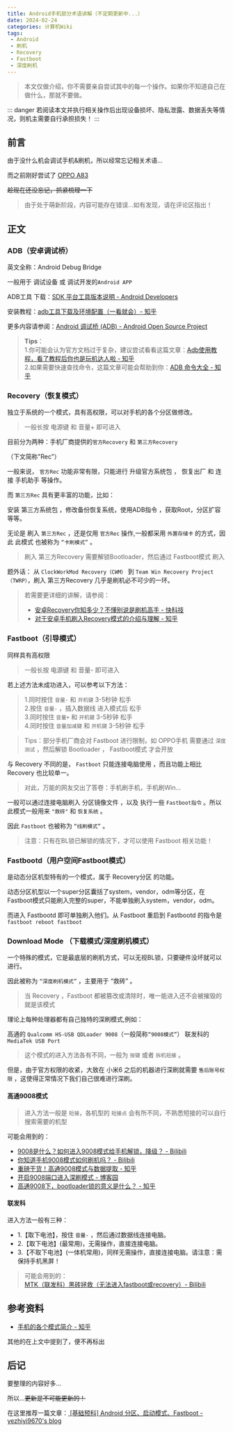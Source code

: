 ```yaml
---
title: Android手机部分术语讲解（不定期更新中...）
date: 2024-02-24
categories: 计算机Wiki
tags: 
 - Android
 - 刷机
 - Recovery
 - Fastboot
 - 深度刷机
---
```

> 本文仅做介绍，你不需要亲自尝试其中的每一个操作。如果你不知道自己在做什么，那就不要做。

::: danger
若阅读本文并执行相关操作后出现设备损坏、隐私泄露、数据丢失等情况，则机主需要自行承担损失！
:::






## 前言
由于没什么机会调试手机&刷机，所以经常忘记相关术语...

而之前刚好尝试了 [OPPO A83](https://blog.dmoe.top/2024/02/23/log-OPPOA83-ROM/) 

~~趁现在还没忘记，抓紧梳理一下~~

> 由于处于萌新阶段，内容可能存在错误...如有发现，请在评论区指出！






## 正文
### ADB（安卓调试桥）
英文全称：Android Debug Bridge

一般用于 调试设备 或 调试开发的`Android APP`

ADB工具 下载：[SDK 平台工具版本说明 - Android Developers](https://developer.android.google.cn/tools/releases/platform-tools?hl=zh-cn)

安装教程：[adb工具下载及环境配置（一看就会）- 知乎](https://zhuanlan.zhihu.com/p/653371171)

更多内容请参阅：[Android 调试桥 (ADB) - Android Open Source Project](https://source.android.google.cn/docs/setup/build/adb?hl=zh-cn)

> **Tips**：  
> 1.你可能会认为官方文档过于复杂，建议尝试看看这篇文章：[Adb使用教程，看了教程后你也是玩机达人啦 - 知乎](https://zhuanlan.zhihu.com/p/35215293)  
> 2.如果需要快速查找命令，这篇文章可能会帮助到你：[ADB 命令大全 - 知乎](https://zhuanlan.zhihu.com/p/89060003)



### Recovery（恢复模式）
独立于系统的一个模式，具有高权限，可以对手机的各个分区做修改。

> 一般长按 电源键 和 音量+ 即可进入

目前分为两种：手机厂商提供的`官方Recovery` 和 `第三方Recovery`

（下文简称"Rec"）

一般来说， `官方Rec` 功能非常有限，只能进行 升级官方系统包 ， 恢复出厂 和 连接 手机助手 等操作。

而 `第三方Rec` 具有更丰富的功能，比如：

安装 第三方系统包 ，修改备份恢复系统，使用ADB指令 ，获取Root，分区扩容等等。

无论是 刷入 `第三方Rec` ，还是仅用 `官方Rec` 操作,一般都采用 `外置存储卡` 的方式，因此 此模式 也被称为 `“卡刷模式”` 。

> 刷入 第三方Recovery 需要解锁Bootloader，然后通过 Fastboot模式 刷入

题外话：
从 `ClockWorkMod Recovery（CWM）` 到 `Team Win Recovery Project（TWRP）`，刷入 第三方Recovery 几乎是刷机必不可少的一环。

> 若需要更详细的讲解，请参阅：  
> - [安卓Recovery你知多少？不懂别说是刷机高手 - 快科技](https://news.mydrivers.com/1/542/542943.htm)  
> - [对于安卓手机刷入Recovery模式的介绍与理解 - 知乎](https://zhuanlan.zhihu.com/p/50166506)



### Fastboot（引导模式）
同样具有高权限

> 一般长按 电源键 和 音量- 即可进入

若上述方法未成功进入，可以参考以下方法：
> 1.同时按住 `音量-` 和 `开机键` 3-5秒钟 松手  
> 2.按住 `音量-` ，插入数据线 进入模式后 松手  
> 3.同时按住 `音量+` 和 `开机键` 3-5秒钟 松手  
> 4.同时按住 `音量加减键` 和 `开机键` 3-5秒钟 松手

> Tips：部分手机厂商会对 Fastboot 进行限制，如 OPPO手机 需要通过 `深度测试` ，然后解锁 Bootloader ， Fastboot模式 才会开放

与 Recovery 不同的是， `Fastboot` 只能连接电脑使用 ，而且功能上相比 Recovery 也比较单一。

> 对此，万能的网友交出了答卷：手机刷手机，手机刷Win...
 
一般可以通过连接电脑刷入 分区镜像文件 ，以及 执行一些 `Fastboot指令` 。所以此模式一般用来 `"救砖"` 和 `恢复系统` 。
 
因此 `Fastboot` 也被称为 `“线刷模式”` 。
 
> 注意：只有在BL锁已解锁的情况下，才可以使用 Fastboot 相关功能！



### Fastbootd（用户空间Fastboot模式）
是动态分区机型特有的一个模式，属于 Recovery分区 的功能。

动态分区机型以一个super分区囊括了system，vendor，odm等分区，在Fastboot模式只能刷入完整的super，不能单独刷入system，vendor，odm。

而进入 Fastbootd 即可单独刷入他们。从 Fastboot 重启到 Fastbootd 的指令是 `fastboot reboot fastboot`



### Download Mode （下载模式/深度刷机模式）
一个特殊的模式，它是最底层的刷机方式，可以无视BL锁，只要硬件没坏就可以进行。

因此被称为 `“深度刷机模式”` ，主要用于 “救砖” 。

> 当 Recovery ，Fastboot 都被篡改或清除时，唯一能进入还不会被摧毁的就是该模式

理论上每种处理器都有自己独特的深刷模式,例如：

高通的 `Qualcomm HS-USB QDLoader 9008`（一般简称`“9008模式”`）
联发科的 `MediaTek USB Port` 

> 这个模式的进入方法各有不同，一般为 `按键` 或者 `拆机短接` 。

但是，由于官方权限的收紧，大致在 小米6 之后的机器进行深刷就需要 `售后账号权限` ，这使得正常情况下我们自己很难进行深刷。


#### 高通9008模式
> 进入方法一般是 `短接`，各机型的 `短接点` 会有所不同，不熟悉短接的可以自行搜索需要的机型

可能会用到的：  
- [9008是什么？如何进入9008模式给手机解锁，降级？ - Bilibili](https://www.bilibili.com/read/cv205958/)  
- [你知道手机9008模式如何刷机吗？ - Bilibili](https://www.bilibili.com/read/cv18123434/)  
- [重磅干货！高通9008模式与数据提取 - 知乎](https://zhuanlan.zhihu.com/p/35422254)  
- [开启9008端口进入深刷模式 - 博客园](https://www.cnblogs.com/sztom/p/10352957.html)  
- [高通9008下，bootloader锁的意义是什么？ - 知乎](https://www.zhihu.com/question/51329039)


#### 联发科
进入方法一般有三种：
- 1.【取下电池】，按住 `音量-` ，然后通过数据线连接电脑。
- 2.【取下电池】(最常用)，无需操作，直接连接电脑。
- 3.【不取下电池】(一体机常用)，同样无需操作，直接连接电脑。请注意：需保持手机黑屏！

> 可能会用到的：  
> [MTK（联发科）黑砖拯救（无法进入fastboot或recovery）- Bilibili](https://www.bilibili.com/read/cv15140322/)







## 参考资料
- [手机的各个模式简介 - 知乎](https://zhuanlan.zhihu.com/p/427118261)

其他的在上文中提到了，便不再标出






## 后记
要整理的内容好多...

所以...~~更新是不可能更新的！~~

在这里推荐一篇文章：[
[基础预科] Android 分区、启动模式、Fastboot - yezhiyi9670's blog](https://ak-ioi.com/763-preintro-android-bootmode/)
